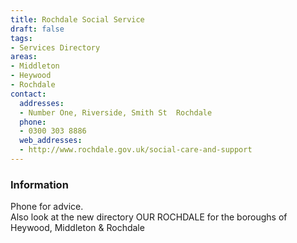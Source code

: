 ```yaml
---
title: Rochdale Social Service
draft: false
tags:
- Services Directory
areas:
- Middleton
- Heywood
- Rochdale
contact:
  addresses:
  - Number One, Riverside, Smith St  Rochdale
  phone:
  - 0300 303 8886
  web_addresses:
  - http://www.rochdale.gov.uk/social-care-and-support
---
```


### Information
Phone for advice.  
Also look at the new directory OUR ROCHDALE
for the boroughs of Heywood, Middleton & Rochdale